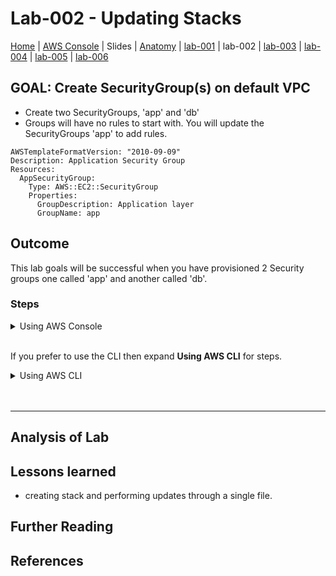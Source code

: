 # Lab-002 - Updating Stacks

[Home](../README.md) |
[AWS Console](https://console.aws.amazon.com) |
Slides |
[Anatomy](anatomy.md) |
[lab-001](lab-001.md) |
lab-002 |
[lab-003](lab-003.md) |
[lab-004](lab-004.md) |
[lab-005](lab-005.md) |
[lab-006](lab-006.md)

## GOAL: Create SecurityGroup(s) on default VPC
* Create two SecurityGroups, 'app' and 'db'
* Groups will have no rules to start with. You will update the SecurityGroups 'app' to add rules.

```
AWSTemplateFormatVersion: "2010-09-09"
Description: Application Security Group
Resources:
  AppSecurityGroup:
    Type: AWS::EC2::SecurityGroup
    Properties:
      GroupDescription: Application layer
      GroupName: app
```


## Outcome

This lab goals will be successful when you have provisioned 2 Security groups one called 'app' and another called 'db'.


### Steps

<details>
<summary>Using AWS Console</summary>
<br/>



</details>

<br/>

If you prefer to use the CLI then expand __Using AWS CLI__ for steps.

<details>
 <summary>Using AWS CLI</summary>

</details>

<br/>
<br/>

---

## Analysis of Lab


## Lessons learned
* creating stack and performing updates through a single file.

## Further Reading


## References
